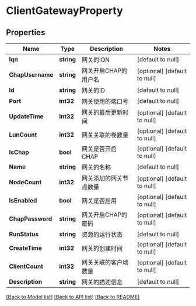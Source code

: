 # ClientGatewayProperty

## Properties
Name | Type | Description | Notes
------------ | ------------- | ------------- | -------------
**Iqn** | **string** | 网关的IQN | [default to null]
**ChapUsername** | **string** | 网关开启CHAP的用户名 | [optional] [default to null]
**Id** | **string** | 网关的ID | [default to null]
**Port** | **int32** | 网关使用的端口号 | [default to null]
**UpdateTime** | **int32** | 网关的最后更新时间 | [optional] [default to null]
**LunCount** | **int32** | 网关关联的卷数量 | [optional] [default to null]
**IsChap** | **bool** | 网关是否开启CHAP | [optional] [default to null]
**Name** | **string** | 网关的名称 | [default to null]
**NodeCount** | **int32** | 网关添加的网关节点数量 | [optional] [default to null]
**IsEnabled** | **bool** | 网关是否启用 | [optional] [default to null]
**ChapPassword** | **string** | 网关开启CHAP的密码 | [optional] [default to null]
**RunStatus** | **string** | 资源的运行状态 | [default to null]
**CreateTime** | **int32** | 网关的创建时间 | [optional] [default to null]
**ClientCount** | **int32** | 网关关联的客户端数量 | [optional] [default to null]
**Description** | **string** | 网关的描述信息 | [default to null]

[[Back to Model list]](../README.md#documentation-for-models) [[Back to API list]](../README.md#documentation-for-api-endpoints) [[Back to README]](../README.md)


